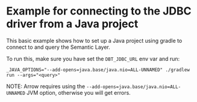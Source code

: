 # Example for connecting to the JDBC driver from a Java project

This basic example shows how to set up a Java project using gradle to connect to and query the Semantic Layer.

To run this, make sure you have set the `DBT_JDBC_URL` env var and run:

```
_JAVA_OPTIONS="--add-opens=java.base/java.nio=ALL-UNNAMED" ./gradlew run --args="<query>"
```

NOTE: Arrow requires using the `--add-opens=java.base/java.nio=ALL-UNNAMED` JVM option, otherwise you will get errors.
